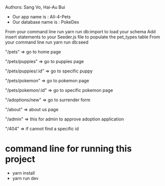 Authors: Sang Vo, Hai-Au Bui

- Our app name is : All-4-Pets
- Our database name is : PokeDex

From your command line run yarn run db:import to load your schema
Add insert statements to your Seeder.js file to populate the pet_types table
From your command line run yarn run db:seed

"/pets" => go to home page

"/pets/puppies" => go to puppies page

"/pets/puppies/:id" => go to specific puppy

"/pets/pokemon" => go to pokemon page

"/pets/pokemon/:id" => go to specific pokemon page

"/adoptions/new" => go to surrender form

"/about" => about us page

"/admin" => this for admin to approve adoption application

"/404" => if cannot find a specific id

# command line for running this project
- yarn install
- yarn run dev

